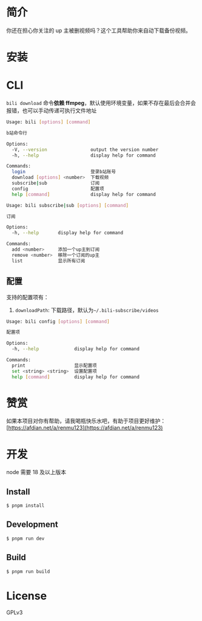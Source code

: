 # 简介

你还在担心你关注的 up 主被删视频吗？这个工具帮助你来自动下载备份视频。

# 安装

# CLI

`bili download` 命令**依赖 ffmpeg**，默认使用环境变量，如果不存在最后会合并会报错，也可以手动传递可执行文件地址

```bash
Usage: bili [options] [command]

b站命令行

Options:
  -V, --version                output the version number
  -h, --help                   display help for command

Commands:
  login                        登录b站账号
  download [options] <number>  下载视频
  subscribe|sub                订阅
  config                       配置项
  help [command]               display help for command
```

```bash
Usage: bili subscribe|sub [options] [command]

订阅

Options:
  -h, --help       display help for command

Commands:
  add <number>     添加一个up主到订阅
  remove <number>  移除一个订阅的up主
  list             显示所有订阅
```

## 配置

支持的配置项有：

1. `downloadPath`: 下载路径，默认为`~/.bili-subscribe/videos`

```bash
Usage: bili config [options] [command]

配置项

Options:
  -h, --help             display help for command

Commands:
  print                  显示配置项
  set <string> <string>  设置配置项
  help [command]         display help for command
```

# 赞赏

如果本项目对你有帮助，请我喝瓶快乐水吧，有助于项目更好维护：[https://afdian.net/a/renmu123](https://afdian.net/a/renmu123)

# 开发

node 需要 18 及以上版本

## Install

```bash
$ pnpm install
```

## Development

```bash
$ pnpm run dev
```

## Build

```bash
$ pnpm run build
```

# License

GPLv3
